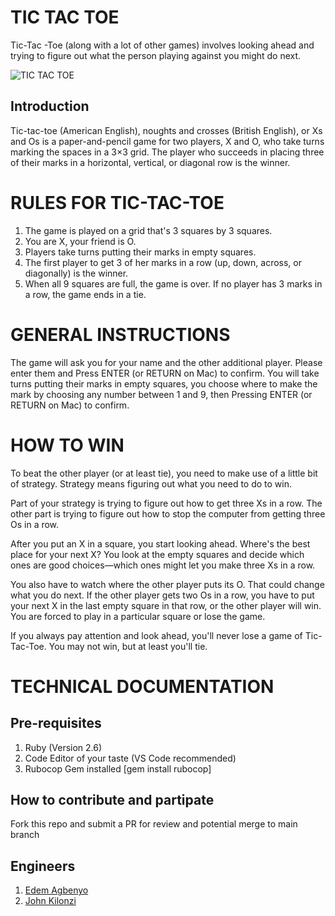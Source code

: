 # TIC TAC TOE
Tic-Tac -Toe (along with a lot of other games) involves looking ahead and trying to figure out what the person playing against you might do next.

![TIC TAC TOE](https://user-images.githubusercontent.com/9586665/68098973-74eb4200-fec8-11e9-99f0-1a1993af3349.jpg)

##  Introduction
Tic-tac-toe (American English), noughts and crosses (British English), or Xs and Os is a paper-and-pencil game for two players, X and O, who take turns marking the spaces in a 3×3 grid. The player who succeeds in placing three of their marks in a horizontal, vertical, or diagonal row is the winner.

# RULES FOR TIC-TAC-TOE
1. The game is played on a grid that's 3 squares by 3 squares.
2. You are X, your friend is O.
3. Players take turns putting their marks in empty squares.
4. The first player to get 3 of her marks in a row (up, down, across, or diagonally) is the winner.
5. When all 9 squares are full, the game is over. If no player has 3 marks in a row, the game ends in a tie.

# GENERAL INSTRUCTIONS

The game will ask you for your name and the other additional player. Please enter them and Press ENTER (or RETURN on Mac) to confirm. 
You will take turns putting their marks in empty squares, you choose where to make the mark by choosing any number between 1 and 9, then Pressing ENTER (or RETURN on Mac) to confirm.

# HOW TO WIN

To beat the other player (or at least tie), you need to make use of a little bit of strategy. Strategy means figuring out what you need to do to win.

Part of your strategy is trying to figure out how to get three Xs in a row. The other part is trying to figure out how to stop the computer from getting three Os in a row.

After you put an X in a square, you start looking ahead. Where's the best place for your next X? You look at the empty squares and decide which ones are good choices—which ones might let you make three Xs in a row.

You also have to watch where the other player puts its O. That could change what you do next. If the other player gets two Os in a row, you have to put your next X in the last empty square in that row, or the other player will win. You are forced to play in a particular square or lose the game.

If you always pay attention and look ahead, you'll never lose a game of Tic-Tac-Toe. You may not win, but at least you'll tie.

# TECHNICAL DOCUMENTATION
## Pre-requisites
1. Ruby (Version 2.6)
2. Code Editor of your taste (VS Code recommended)
3. Rubocop Gem installed [gem install rubocop]

## How to contribute and partipate
Fork this repo and submit a PR for review and potential merge to main branch

## Engineers
1. [Edem Agbenyo](https://github.com/edemagbenyo/)
2. [John Kilonzi](https://github.com/kilonzi)